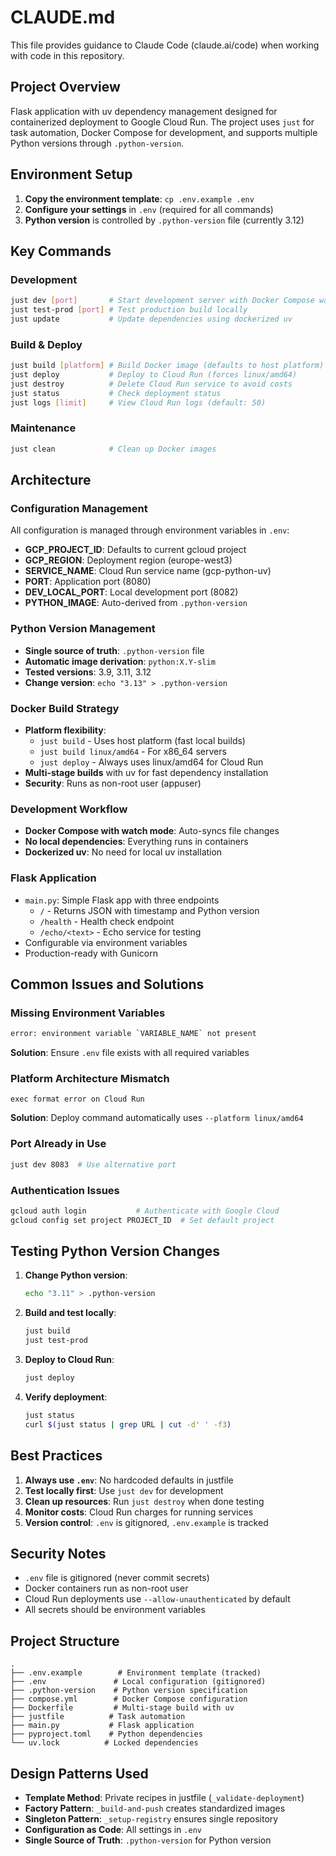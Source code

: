 # CLAUDE.md

This file provides guidance to Claude Code (claude.ai/code) when working with code in this repository.

## Project Overview

Flask application with uv dependency management designed for containerized deployment to Google Cloud Run. The project uses `just` for task automation, Docker Compose for development, and supports multiple Python versions through `.python-version`.

## Environment Setup

1. **Copy the environment template**: `cp .env.example .env`
2. **Configure your settings** in `.env` (required for all commands)
3. **Python version** is controlled by `.python-version` file (currently 3.12)

## Key Commands

### Development
```bash
just dev [port]       # Start development server with Docker Compose watch mode (default: 8082)
just test-prod [port] # Test production build locally
just update           # Update dependencies using dockerized uv
```

### Build & Deploy
```bash
just build [platform] # Build Docker image (defaults to host platform)
just deploy           # Deploy to Cloud Run (forces linux/amd64)
just destroy          # Delete Cloud Run service to avoid costs
just status           # Check deployment status
just logs [limit]     # View Cloud Run logs (default: 50)
```

### Maintenance
```bash
just clean            # Clean up Docker images
```

## Architecture

### Configuration Management
All configuration is managed through environment variables in `.env`:
- **GCP_PROJECT_ID**: Defaults to current gcloud project
- **GCP_REGION**: Deployment region (europe-west3)
- **SERVICE_NAME**: Cloud Run service name (gcp-python-uv)
- **PORT**: Application port (8080)
- **DEV_LOCAL_PORT**: Local development port (8082)
- **PYTHON_IMAGE**: Auto-derived from `.python-version`

### Python Version Management
- **Single source of truth**: `.python-version` file
- **Automatic image derivation**: `python:X.Y-slim`
- **Tested versions**: 3.9, 3.11, 3.12
- **Change version**: `echo "3.13" > .python-version`

### Docker Build Strategy
- **Platform flexibility**: 
  - `just build` - Uses host platform (fast local builds)
  - `just build linux/amd64` - For x86_64 servers
  - `just deploy` - Always uses linux/amd64 for Cloud Run
- **Multi-stage builds** with uv for fast dependency installation
- **Security**: Runs as non-root user (appuser)

### Development Workflow
- **Docker Compose with watch mode**: Auto-syncs file changes
- **No local dependencies**: Everything runs in containers
- **Dockerized uv**: No need for local uv installation

### Flask Application
- `main.py`: Simple Flask app with three endpoints
  - `/` - Returns JSON with timestamp and Python version
  - `/health` - Health check endpoint
  - `/echo/<text>` - Echo service for testing
- Configurable via environment variables
- Production-ready with Gunicorn

## Common Issues and Solutions

### Missing Environment Variables
```bash
error: environment variable `VARIABLE_NAME` not present
```
**Solution**: Ensure `.env` file exists with all required variables

### Platform Architecture Mismatch
```
exec format error on Cloud Run
```
**Solution**: Deploy command automatically uses `--platform linux/amd64`

### Port Already in Use
```bash
just dev 8083  # Use alternative port
```

### Authentication Issues
```bash
gcloud auth login           # Authenticate with Google Cloud
gcloud config set project PROJECT_ID  # Set default project
```

## Testing Python Version Changes

1. **Change Python version**:
   ```bash
   echo "3.11" > .python-version
   ```

2. **Build and test locally**:
   ```bash
   just build
   just test-prod
   ```

3. **Deploy to Cloud Run**:
   ```bash
   just deploy
   ```

4. **Verify deployment**:
   ```bash
   just status
   curl $(just status | grep URL | cut -d' ' -f3)
   ```

## Best Practices

1. **Always use `.env`**: No hardcoded defaults in justfile
2. **Test locally first**: Use `just dev` for development
3. **Clean up resources**: Run `just destroy` when done testing
4. **Monitor costs**: Cloud Run charges for running services
5. **Version control**: `.env` is gitignored, `.env.example` is tracked

## Security Notes

- `.env` file is gitignored (never commit secrets)
- Docker containers run as non-root user
- Cloud Run deployments use `--allow-unauthenticated` by default
- All secrets should be environment variables

## Project Structure

```
.
├── .env.example        # Environment template (tracked)
├── .env               # Local configuration (gitignored)
├── .python-version    # Python version specification
├── compose.yml        # Docker Compose configuration
├── Dockerfile         # Multi-stage build with uv
├── justfile          # Task automation
├── main.py           # Flask application
├── pyproject.toml    # Python dependencies
└── uv.lock          # Locked dependencies
```

## Design Patterns Used

- **Template Method**: Private recipes in justfile (`_validate-deployment`)
- **Factory Pattern**: `_build-and-push` creates standardized images
- **Singleton Pattern**: `_setup-registry` ensures single repository
- **Configuration as Code**: All settings in `.env`
- **Single Source of Truth**: `.python-version` for Python version